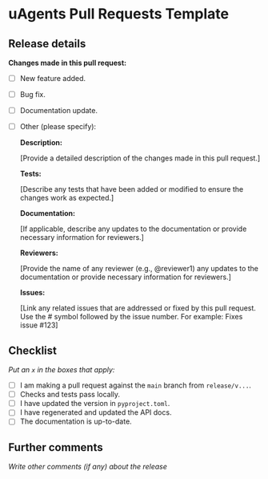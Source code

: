 # uAgents Pull Requests Template

## Release details

<!--
Thank you for your contribution to uAgents! Please make sure that your pull request follows these guidelines:

1. **Title**: Concisely describe the changes made in your pull request.
2. **Description**: Provide a detailed description of the changes and why these are necessary.
3. **Tests**: If applicable, describe the tests you've added or modified to ensure the changes work as expected.
4. **Documentation**: If applicable, update the documentation or provide necessary information for reviewers.
5. **Reviewers**: Mention any specific team members or individuals you'd like to review your pull request.
6. **Issues**: Link any related issues that are addressed or fixed by this pull request.

Thanks again for your contribution! We appreciate your help in improving uAgents.
-->

**Changes made in this pull request:**

- [ ] New feature added.
- [ ] Bug fix.
- [ ] Documentation update.
- [ ] Other (please specify):

    **Description:**
    
    [Provide a detailed description of the changes made in this pull request.]
    
    **Tests:**
    
    [Describe any tests that have been added or modified to ensure the changes work as expected.]
    
    **Documentation:**
    
    [If applicable, describe any updates to the documentation or provide necessary information for reviewers.]
    
    **Reviewers:**
    
    [Provide the name of any reviewer (e.g., @reviewer1) any updates to the documentation or provide necessary information for reviewers.]
    
    **Issues:**
    
    [Link any related issues that are addressed or fixed by this pull request. Use the # symbol followed by the issue number. For example: Fixes issue #123]

## Checklist

_Put an `x` in the boxes that apply:_

- [ ] I am making a pull request against the `main` branch from `release/v...`.
- [ ] Checks and tests pass locally.
- [ ] I have updated the version in `pyproject.toml`.
- [ ] I have regenerated and updated the API docs.
- [ ] The documentation is up-to-date.

## Further comments

_Write other comments (if any) about the release_
